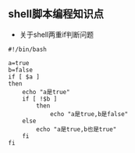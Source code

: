 ## shell脚本编程知识点

* 关于shell两重if判断问题
```shell
#!/bin/bash

a=true
b=false
if [ $a ]
then
    echo "a是true"
    if [ !$b ]
        then
            echo "a是true,b是false"
    else
        echo "a是true,b也是true"
    fi
fi
```

